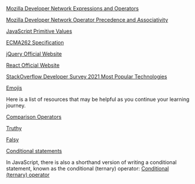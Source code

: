 [Mozilla Developer Network Expressions and Operators](https://developer.mozilla.org/en-US/docs/Web/JavaScript/Reference/Operators) 

[Mozilla Developer Network Operator Precedence and Associativity](https://developer.mozilla.org/en-US/docs/Web/JavaScript/Reference/Operators/Operator_Precedence "Mozilla Developer Network Operator Precedence and Associativity") 

[JavaScript Primitive Values](https://developer.mozilla.org/en-US/docs/Glossary/Primitive) 

[ECMA262 Specification](https://tc39.es/ecma262/) 

[jQuery Official Website](https://jquery.com/) 

[React Official Website](https://reactjs.org/) 

[StackOverflow Developer Survey 2021 Most Popular Technologies](https://insights.stackoverflow.com/survey/2021#technology-most-popular-technologies)

[Emojis](http://unicode.org/emoji/charts/full-emoji-list.html#1f600)



Here is a list of resources that may be helpful as you continue your learning journey.

[Comparison Operators](https://www.javascripttutorial.net/javascript-comparison-operators/) 

[Truthy](https://developer.mozilla.org/en-US/docs/Glossary/Truthy) 

[Falsy](https://developer.mozilla.org/en-US/docs/Glossary/Falsy) 

[Conditional statements](https://developer.mozilla.org/en-US/docs/Learn/JavaScript/Building_blocks/conditionals)

In JavaScript, there is also a shorthand version of writing a conditional statement, known as the conditional (ternary) operator: [Conditional (ternary) operator](https://developer.mozilla.org/en-US/docs/Web/JavaScript/Reference/Operators/Conditional_Operator)